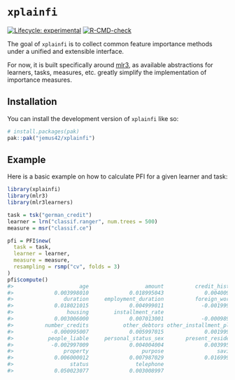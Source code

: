 
<!-- README.md is generated from README.Rmd. Please edit that file -->

# `xplainfi`

<!-- badges: start -->

[![Lifecycle:
experimental](https://img.shields.io/badge/lifecycle-experimental-orange.svg)](https://lifecycle.r-lib.org/articles/stages.html#experimental)
[![R-CMD-check](https://github.com/jemus42/xplainfi/actions/workflows/R-CMD-check.yaml/badge.svg)](https://github.com/jemus42/xplainfi/actions/workflows/R-CMD-check.yaml)
<!-- badges: end -->

The goal of `xplainfi` is to collect common feature importance methods
under a unified and extensible interface.

For now, it is built specifically around [mlr3](https://mlr-org.com/),
as available abstractions for learners, tasks, measures, etc. greatly
simplify the implementation of importance measures.

## Installation

You can install the development version of `xplainfi` like so:

``` r
# install.packages(pak)
pak::pak("jemus42/xplainfi")
```

## Example

Here is a basic example on how to calculate PFI for a given learner and
task:

``` r
library(xplainfi)
library(mlr3)
library(mlr3learners)

task = tsk("german_credit")
learner = lrn("classif.ranger", num.trees = 500)
measure = msr("classif.ce")

pfi = PFI$new(
  task = task,
  learner = learner,
  measure = measure,
  resampling = rsmp("cv", folds = 3)
)
pfi$compute()
#>                     age                  amount          credit_history 
#>             0.003998010             0.018995043             0.004009998 
#>                duration     employment_duration          foreign_worker 
#>             0.018021015             0.004999011            -0.001999005 
#>                 housing        installment_rate                     job 
#>             0.003006000             0.007013001            -0.000989013 
#>          number_credits           other_debtors other_installment_plans 
#>            -0.000995007             0.005997015             0.001999005 
#>           people_liable     personal_status_sex       present_residence 
#>            -0.002997009             0.004004004             0.003995013 
#>                property                 purpose                 savings 
#>             0.006000012             0.007987029             0.016999035 
#>                  status               telephone 
#>             0.050023077             0.003008997
```
